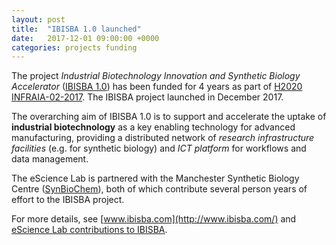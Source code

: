 ```yaml
---
layout: post
title:  "IBISBA 1.0 launched"
date:   2017-12-01 09:00:00 +0000
categories: projects funding
---
```


The project _Industrial Biotechnology Innovation and Synthetic Biology Accelerator_ ([IBISBA 1.0](projects/ibisba/)) 
has been funded for 4 years as part of [H2020 INFRAIA-02-2017](https://ec.europa.eu/research/participants/portal/desktop/en/opportunities/h2020/topics/infraia-02-2017.html). The IBISBA project launched in December 2017.

The overarching aim of IBISBA 1.0 is to support and accelerate the uptake of **industrial biotechnology** as a key enabling technology for advanced manufacturing, providing a distributed network of _research infrastructure facilities_  (e.g. for synthetic biology) and _ICT platform_ for workflows and data management.

The eScience Lab is partnered with the Manchester Synthetic Biology Centre ([SynBioChem](http://www.esciencelab.org.uk/projects/synbiochem)), both of which contribute several person years of effort to the IBISBA project.

For more details, see [www.ibisba.com](http://www.ibisba.com/) and [eScience Lab contributions to IBISBA](http://www.esciencelab.org.uk/projects/ibisba/).
